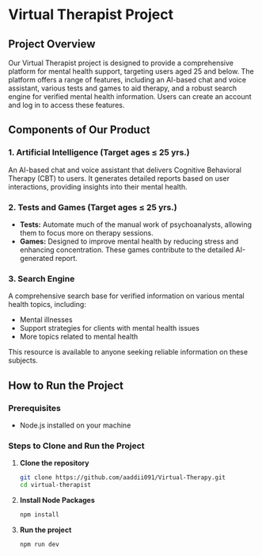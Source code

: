 # Virtual Therapist Project

## Project Overview
Our Virtual Therapist project is designed to provide a comprehensive platform for mental health support, targeting users aged 25 and below. The platform offers a range of features, including an AI-based chat and voice assistant, various tests and games to aid therapy, and a robust search engine for verified mental health information. Users can create an account and log in to access these features.

## Components of Our Product

### 1. Artificial Intelligence (Target ages ≤ 25 yrs.)
An AI-based chat and voice assistant that delivers Cognitive Behavioral Therapy (CBT) to users. It generates detailed reports based on user interactions, providing insights into their mental health.

### 2. Tests and Games (Target ages ≤ 25 yrs.)
- **Tests:** Automate much of the manual work of psychoanalysts, allowing them to focus more on therapy sessions.
- **Games:** Designed to improve mental health by reducing stress and enhancing concentration. These games contribute to the detailed AI-generated report.

### 3. Search Engine
A comprehensive search base for verified information on various mental health topics, including:
- Mental illnesses
- Support strategies for clients with mental health issues
- More topics related to mental health

This resource is available to anyone seeking reliable information on these subjects.

## How to Run the Project

### Prerequisites
- Node.js installed on your machine

### Steps to Clone and Run the Project

1. **Clone the repository**
   ```bash
   git clone https://github.com/aaddii091/Virtual-Therapy.git
   cd virtual-therapist

2. **Install Node Packages**
   ```bash
   npm install

3. **Run the project**
   ```bash
   npm run dev